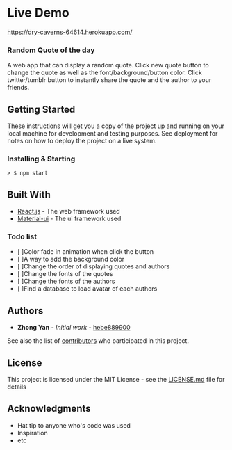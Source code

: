 # Live Demo

https://dry-caverns-64614.herokuapp.com/

### Random Quote of the day

A web app that can display a random quote. Click new quote button to change the quote as well as the font/background/button color. Click twitter/tumblr button to instantly share the quote and the author to your friends.

## Getting Started

These instructions will get you a copy of the project up and running on your local machine for development and testing purposes. See deployment for notes on how to deploy the project on a live system.

### Installing & Starting
```
> $ npm start
```

## Built With

* [React.js](https://reactjs.org) - The web framework used
* [Material-ui](http://www.material-ui.com/#/) - The ui framework used

### Todo list

- [ ]Color fade in animation when click the button
- [ ]A way to add the background color
- [ ]Change the order of displaying quotes and authors
- [ ]Change the fonts of the quotes
- [ ]Change the fonts of the authors
- [ ]Find a database to load avatar of each authors


## Authors

* **Zhong Yan** - *Initial work* - [hebe889900](https://github.com/hebe889900)

See also the list of [contributors](https://github.com/your/project/contributors) who participated in this project.

## License

This project is licensed under the MIT License - see the [LICENSE.md](LICENSE.md) file for details

## Acknowledgments

* Hat tip to anyone who's code was used
* Inspiration
* etc
